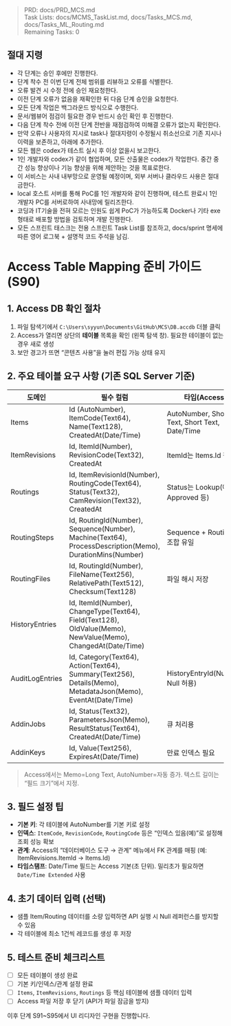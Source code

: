 > PRD: docs/PRD_MCS.md  
> Task Lists: docs/MCMS_TaskList.md, docs/Tasks_MCS.md, docs/Tasks_ML_Routing.md  
> Remaining Tasks: 0

## 절대 지령
- 각 단계는 승인 후에만 진행한다.
- 단계 착수 전 이번 단계 전체 범위를 리뷰하고 오류를 식별한다.
- 오류 발견 시 수정 전에 승인 재요청한다.
- 이전 단계 오류가 없음을 재확인한 뒤 다음 단계 승인을 요청한다.
- 모든 단계 작업은 백그라운드 방식으로 수행한다.
- 문서/웹뷰어 점검이 필요한 경우 반드시 승인 확인 후 진행한다.
- 다음 단계 착수 전에 이전 단계 전반을 재점검하여 미해결 오류가 없는지 확인한다.
- 만약 오류나 사용자의 지시로 task나 절대지령이 수정될시 취소선으로 기존 지시나 이력을 보존하고, 아래에 추가한다.
- 모든 웹은 codex가 테스트 실시 후 이상 없을시 보고한다.
- 1인 개발자와 codex가 같이 협업하며, 모든 산출물은 codex가 작업한다. 중간 중간 성능 향상이나 기능 향상을 위해 제안하는 것을 목표로한다.
- 이 서비스는 사내 내부망으로 운영될 예정이며, 외부 서버나 클라우드 사용은 절대 금한다.
- local 호스트 서버를 통해 PoC를 1인 개발자와 같이 진행하며, 테스트 완료시 1인 개발자 PC를 서버로하여 사내망에 릴리즈한다.
- 코딩과 IT기술을 전혀 모르는 인원도 쉽게 PoC가 가능하도록 Docker나 기타 exe 형태로 배포할 방법을 검토하며 개발 진행한다.
- 모든 스프린트 태스크는 전용 스프린트 Task List를 참조하고, docs/sprint 명세에 따른 영어 로그북 + 설명적 코드 주석을 남김.

# Access Table Mapping 준비 가이드 (S90)

## 1. Access DB 확인 절차
1. 파일 탐색기에서 `C:\Users\syyun\Documents\GitHub\MCS\DB.accdb` 더블 클릭
2. Access가 열리면 상단의 **테이블** 목록을 확인 (왼쪽 탐색 창). 필요한 테이블이 없는 경우 새로 생성
3. 보안 경고가 뜨면 “콘텐츠 사용”을 눌러 편집 가능 상태 유지

## 2. 주요 테이블 요구 사항 (기존 SQL Server 기준)
| 도메인 | 필수 컬럼 | 타입(Access) | 비고 |
| --- | --- | --- | --- |
| Items | Id (AutoNumber), ItemCode(Text64), Name(Text128), CreatedAt(Date/Time) | AutoNumber, Short Text, Short Text, Date/Time | ItemCode는 고유, 중복 금지 |
| ItemRevisions | Id, ItemId(Number), RevisionCode(Text32), CreatedAt | ItemId는 Items.Id 참조 |
| Routings | Id, ItemRevisionId(Number), RoutingCode(Text64), Status(Text32), CamRevision(Text32), CreatedAt | Status는 Lookup(예: Approved 등) |
| RoutingSteps | Id, RoutingId(Number), Sequence(Number), Machine(Text64), ProcessDescription(Memo), DurationMins(Number) | Sequence + RoutingId 조합 유일 |
| RoutingFiles | Id, RoutingId(Number), FileName(Text256), RelativePath(Text512), Checksum(Text128) | 파일 해시 저장 |
| HistoryEntries | Id, ItemId(Number), ChangeType(Text64), Field(Text128), OldValue(Memo), NewValue(Memo), ChangedAt(Date/Time) | |
| AuditLogEntries | Id, Category(Text64), Action(Text64), Summary(Text256), Details(Memo), MetadataJson(Memo), EventAt(Date/Time) | HistoryEntryId(Number, Null 허용) |
| AddinJobs | Id, Status(Text32), ParametersJson(Memo), ResultStatus(Text64), CreatedAt(Date/Time) | 큐 처리용 |
| AddinKeys | Id, Value(Text256), ExpiresAt(Date/Time) | 만료 인덱스 필요 |

> Access에서는 Memo=Long Text, AutoNumber=자동 증가. 텍스트 길이는 “필드 크기”에서 지정.

## 3. 필드 설정 팁
- **기본 키**: 각 테이블에 AutoNumber를 기본 키로 설정
- **인덱스**: `ItemCode`, `RevisionCode`, `RoutingCode` 등은 “인덱스 있음(예)”로 설정해 조회 성능 확보
- **관계**: Access의 “데이터베이스 도구 → 관계” 메뉴에서 FK 관계를 매핑 (예: ItemRevisions.ItemId → Items.Id)
- **타임스탬프**: Date/Time 필드는 Access 기본(초 단위). 밀리초가 필요하면 `Date/Time Extended` 사용

## 4. 초기 데이터 입력 (선택)
- 샘플 Item/Routing 데이터를 소량 입력하면 API 실행 시 Null 레퍼런스를 방지할 수 있음
- 각 테이블에 최소 1건씩 레코드를 생성 후 저장

## 5. 테스트 준비 체크리스트
- [ ] 모든 테이블이 생성 완료
- [ ] 기본 키/인덱스/관계 설정 완료
- [ ] `Items`, `ItemRevisions`, `Routings` 등 핵심 테이블에 샘플 데이터 입력
- [ ] Access 파일 저장 후 닫기 (API가 파일 잠금을 방지)

이후 단계 S91~S95에서 UI 리디자인 구현을 진행합니다.
